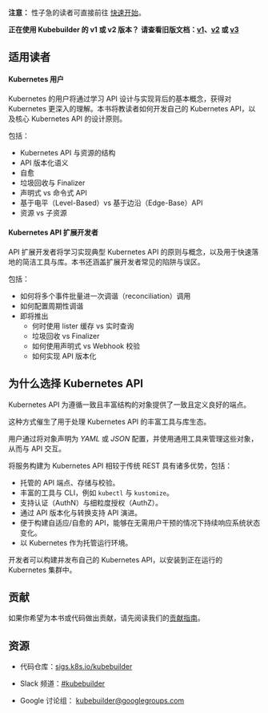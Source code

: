 **注意：** 性子急的读者可直接前往 [快速开始](quick-start.md)。

**正在使用 Kubebuilder 的 v1 或 v2 版本？**
**请查看旧版文档：[v1](https://book-v1.book.kubebuilder.io)、[v2](https://book-v2.book.kubebuilder.io) 或 [v3](https://book-v3.book.kubebuilder.io)**

## 适用读者

#### Kubernetes 用户

Kubernetes 的用户将通过学习 API 设计与实现背后的基本概念，获得对 Kubernetes 更深入的理解。本书将教读者如何开发自己的 Kubernetes API，以及核心 Kubernetes API 的设计原则。

包括：

- Kubernetes API 与资源的结构
- API 版本化语义
- 自愈
- 垃圾回收与 Finalizer
- 声明式 vs 命令式 API
- 基于电平（Level-Based）vs 基于边沿（Edge-Base）API
- 资源 vs 子资源

#### Kubernetes API 扩展开发者

API 扩展开发者将学习实现典型 Kubernetes API 的原则与概念，以及用于快速落地的简洁工具与库。本书还涵盖扩展开发者常见的陷阱与误区。

包括：

- 如何将多个事件批量进一次调谐（reconciliation）调用
- 如何配置周期性调谐
- 即将推出
    - 何时使用 lister 缓存 vs 实时查询
    - 垃圾回收 vs Finalizer
    - 如何使用声明式 vs Webhook 校验
    - 如何实现 API 版本化

## 为什么选择 Kubernetes API

Kubernetes API 为遵循一致且丰富结构的对象提供了一致且定义良好的端点。

这种方式催生了用于处理 Kubernetes API 的丰富工具与库生态。

用户通过将对象声明为 *YAML* 或 *JSON* 配置，并使用通用工具来管理这些对象，从而与 API 交互。

将服务构建为 Kubernetes API 相较于传统 REST 具有诸多优势，包括：

* 托管的 API 端点、存储与校验。
* 丰富的工具与 CLI，例如 `kubectl` 与 `kustomize`。
* 支持认证（AuthN）与细粒度授权（AuthZ）。
* 通过 API 版本化与转换支持 API 演进。
* 便于构建自适应/自愈的 API，能够在无需用户干预的情况下持续响应系统状态变化。
* 以 Kubernetes 作为托管运行环境。

开发者可以构建并发布自己的 Kubernetes API，以安装到正在运行的 Kubernetes 集群中。

## 贡献

如果你希望为本书或代码做出贡献，请先阅读我们的[贡献指南](https://github.com/kubernetes-sigs/kubebuilder/blob/master/CONTRIBUTING.md)。

## 资源

* 代码仓库：[sigs.k8s.io/kubebuilder](https://sigs.k8s.io/kubebuilder)

* Slack 频道：[#kubebuilder](http://slack.k8s.io/#kubebuilder)

* Google 讨论组：
  [kubebuilder@googlegroups.com](https://groups.google.com/forum/#!forum/kubebuilder)
